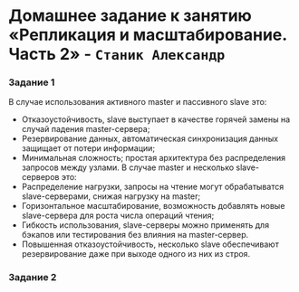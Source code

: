 # Домашнее задание к занятию «Репликация и масштабирование. Часть 2» - `Станик Александр`

### Задание 1
В случае использования активного master и пассивного slave это:
- Отказоустойчивость, slave выступает в качестве горячей замены на случай падения master-сервера;
- Резервирование данных, автоматическая синхронизация данных защищает от потери информации;
- Минимальная сложность; простая архитектура без распределения запросов между узлами.
В случае master и несколько slave-серверов это:
- Распределение нагрузки, запросы на чтение могут обрабатыватся slave-серверами, снижая нагрузку на master;
- Горизонтальное масштабирование, возможность добавлять новые slave-сервера для роста числа операций чтения;
- Гибкость использования, slave-серверы можно применять для бэкапов или тестирования без влияния на master-сервер.
- Повышенная отказоустойчивость, несколько slave обеспечивают резервирование даже при выходе одного из них из строя.
  
### Задание 2


